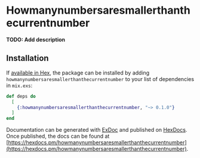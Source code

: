 # Howmanynumbersaresmallerthanthecurrentnumber

**TODO: Add description**

## Installation

If [available in Hex](https://hex.pm/docs/publish), the package can be installed
by adding `howmanynumbersaresmallerthanthecurrentnumber` to your list of dependencies in `mix.exs`:

```elixir
def deps do
  [
    {:howmanynumbersaresmallerthanthecurrentnumber, "~> 0.1.0"}
  ]
end
```

Documentation can be generated with [ExDoc](https://github.com/elixir-lang/ex_doc)
and published on [HexDocs](https://hexdocs.pm). Once published, the docs can
be found at [https://hexdocs.pm/howmanynumbersaresmallerthanthecurrentnumber](https://hexdocs.pm/howmanynumbersaresmallerthanthecurrentnumber).

